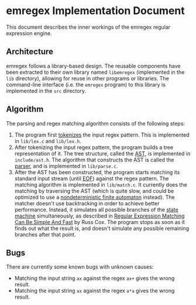 # emregex Implementation Document

This document describes the inner workings of the emregex regular expression
engine.

## Architecture

emregex follows a library-based design. The reusable components have been
extracted to their own library named `libemregex` (implemented in the `lib`
directory), allowing for reuse in other programs or libraries. The command-line
interface (i.e. the `emregex` program) to this library is implemented in the
`src` directory.

## Algorithm

The parsing and regex matching algorithm consists of the following steps:

1. The program first [tokenizes][1] the input regex pattern. This is implemented
   in `lib/lex.c` and `lib/lex.h`.
2. After tokenizing the input regex pattern, the program builds a tree
   representation of it. The tree structure, called the [AST][2], is implemented
   in `include/ast.h`. The algorithm that constructs the AST is called the
   [parser][3], and is implemented in `lib/parse.c`.
3. After the AST has been constructed, the program starts matching its standard
   input stream (until [EOF][4]) against the regex pattern. The matching
   algorithm is implemented in `lib/match.c`. It currently does the matching by
   traversing the AST (which is quite slow, and could be optimized to use a
   [nondeterministic finite automaton][5] instead). The matcher doesn't use
   backtracking in order to achieve better performance. Instead, it simulates
   all possible branches of the [state machine][6] simultaneously, as described
   in [Regular Expression Matching Can Be Simple And Fast][7] by Russ Cox.
   The program stops as soon as it finds out what the result is, and doesn't
   simulate any possible remaining branches after that point.

## Bugs

There are currently some known bugs with unknown causes:

- Matching the input string `ax` against the regex `ax+` gives the wrong result.
- Matching the input string `ax` against the regex `a*a` gives the wrong result.

[1]: https://en.wikipedia.org/wiki/Lexical_analysis
[2]: https://en.wikipedia.org/wiki/Abstract_syntax_tree
[3]: https://en.wikipedia.org/wiki/Parsing
[4]: https://en.wikipedia.org/wiki/End-of-file
[5]: https://en.wikipedia.org/wiki/Nondeterministic_finite_automaton
[6]: https://en.wikipedia.org/wiki/Finite-state_machine
[7]: https://swtch.com/~rsc/regexp/regexp1.html
